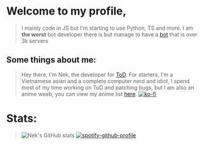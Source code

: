 # Welcome to my profile, 

> I mainly code in JS but I'm starting to use Python, TS and more. I am **the worst** bot developer there is but manage to have a [bot](https://tod.nek.wtf) that is over 3k servers

## Some things about me: 

> Hey there, I'm Nek, the developer for [ToD](https://tod.nek.wtf). For starters, I'm a Vietnamese asian and a complete computer nerd and idiot, I spend most of my time working on ToD and patching bugs, but I am also an anime weeb, you can view my anime list [here](https://myanimelist.net/animelist/NekWasTaken).
[![ko-fi](https://ko-fi.com/img/githubbutton_sm.svg)](https://ko-fi.com/H2H74ID0Y)


# Stats:

> ![Nek's GitHub stats](https://github-readme-stats.vercel.app/api?username=Ne-k&icons=true&theme=radical&count_private=true&hide_border=true) [![spotify-github-profile](https://spotify-github-profile.vercel.app/api/view?uid=bachtungdiep_315&cover_image=true&theme=novatorem)](https://github.com/kittinan/spotify-github-profile) 




